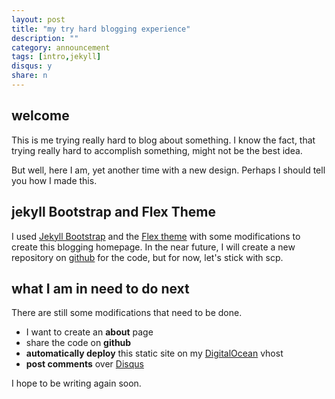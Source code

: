 ```yaml
---
layout: post
title: "my try hard blogging experience"
description: ""
category: announcement
tags: [intro,jekyll]
disqus: y
share: n
---
```


## welcome

This is me trying really hard to blog about something. I know the fact, that trying really hard to accomplish something, might not be the best idea.

But well, here I am, yet another time with a new design. Perhaps I should tell you how I made this.

## jekyll Bootstrap and Flex Theme

I used [Jekyll Bootstrap](http://jekyllbootstrap.com/) and the [Flex theme](http://jeffreymartin.ca/flex/) with some modifications to create this blogging homepage. In the near future, I will create a new repository on [github](https://github.com/eyenx) for the code, but for now, let's stick with scp.

## what I am in need to do next 

There are still some modifications that need to be done.

- I want to create an **about** page
- share the code on **github**
- **automatically deploy** this static site on my [DigitalOcean](http://digitalocean.com) vhost
- **post comments** over [Disqus](http://disqus.com)

I hope to be writing again soon. 
